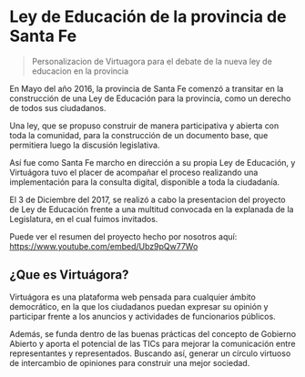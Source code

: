 Ley de Educación de la provincia de Santa Fe
==========

> Personalizacion de Virtuagora para el debate de la nueva ley de educacion en la provincia

En Mayo del año 2016, la provincia de Santa Fe comenzó a transitar en la construcción de una Ley de Educación para la provincia, como un derecho de todos sus ciudadanos.

Una ley, que se propuso construir de manera participativa y abierta con toda la comunidad, para la construcción de un documento base, que permitiera luego la discusión legislativa.

Así fue como Santa Fe marcho en dirección a su propia Ley de Educación, y Virtuágora tuvo el placer de acompañar el proceso realizando una implementación para la consulta digital, disponible a toda la ciudadanía.

El 3 de Diciembre del 2017, se realizó a cabo la presentacion del proyecto de Ley de Educación frente a una multitud convocada en la explanada de la Legislatura, en el cual fuimos invitados.

Puede ver el resumen del proyecto hecho por nosotros aquí: https://www.youtube.com/embed/Ubz9pQw77Wo

¿Que es Virtuágora?
--
Virtuágora es una plataforma web pensada para cualquier ámbito democrático, en la que los ciudadanos puedan expresar su opinión y participar frente a los anuncios y actividades de funcionarios públicos.

Además, se funda dentro de las buenas prácticas del concepto de Gobierno Abierto y aporta el potencial de las TICs para mejorar la comunicación entre representantes y representados. Buscando así, generar un círculo virtuoso de intercambio de opiniones para construir una mejor sociedad.

